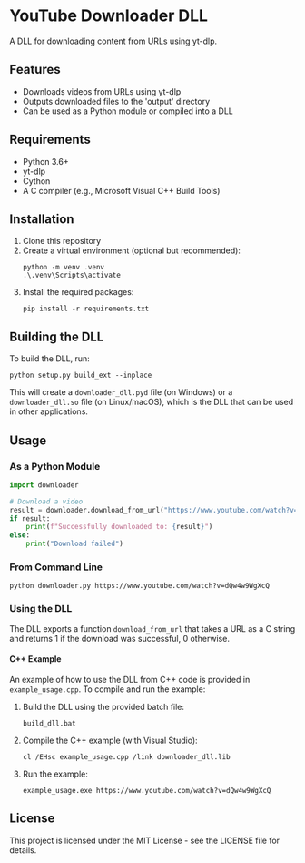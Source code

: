 # YouTube Downloader DLL

A DLL for downloading content from URLs using yt-dlp.

## Features

- Downloads videos from URLs using yt-dlp
- Outputs downloaded files to the 'output' directory
- Can be used as a Python module or compiled into a DLL

## Requirements

- Python 3.6+
- yt-dlp
- Cython
- A C compiler (e.g., Microsoft Visual C++ Build Tools)

## Installation

1. Clone this repository
2. Create a virtual environment (optional but recommended):
   ```
   python -m venv .venv
   .\.venv\Scripts\activate
   ```
3. Install the required packages:
   ```
   pip install -r requirements.txt
   ```

## Building the DLL

To build the DLL, run:

```
python setup.py build_ext --inplace
```

This will create a `downloader_dll.pyd` file (on Windows) or a `downloader_dll.so` file (on Linux/macOS), which is the DLL that can be used in other applications.

## Usage

### As a Python Module

```python
import downloader

# Download a video
result = downloader.download_from_url("https://www.youtube.com/watch?v=dQw4w9WgXcQ")
if result:
    print(f"Successfully downloaded to: {result}")
else:
    print("Download failed")
```

### From Command Line

```
python downloader.py https://www.youtube.com/watch?v=dQw4w9WgXcQ
```

### Using the DLL

The DLL exports a function `download_from_url` that takes a URL as a C string and returns 1 if the download was successful, 0 otherwise.

#### C++ Example

An example of how to use the DLL from C++ code is provided in `example_usage.cpp`. To compile and run the example:

1. Build the DLL using the provided batch file:
   ```
   build_dll.bat
   ```

2. Compile the C++ example (with Visual Studio):
   ```
   cl /EHsc example_usage.cpp /link downloader_dll.lib
   ```

3. Run the example:
   ```
   example_usage.exe https://www.youtube.com/watch?v=dQw4w9WgXcQ
   ```

## License

This project is licensed under the MIT License - see the LICENSE file for details.

